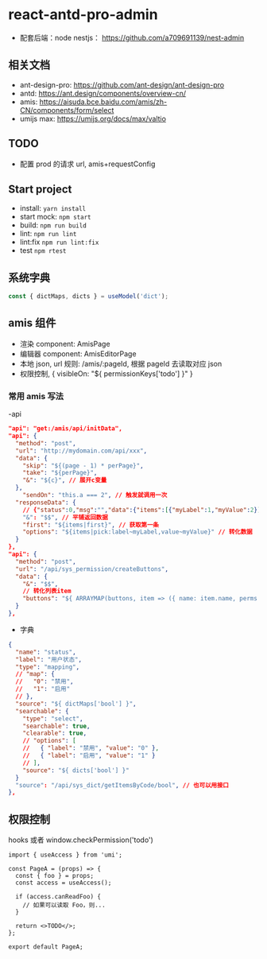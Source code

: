 # react-antd-pro-admin

- 配套后端：node nestjs： https://github.com/a709691139/nest-admin

## 相关文档

- ant-design-pro: https://github.com/ant-design/ant-design-pro
- antd: https://ant.design/components/overview-cn/
- amis: https://aisuda.bce.baidu.com/amis/zh-CN/components/form/select
- umijs max: https://umijs.org/docs/max/valtio

## TODO

- 配置 prod 的请求 url, amis+requestConfig

## Start project

- install: `yarn install`
- start mock: `npm start`
- build: `npm run build`
- lint: `npm run lint`
- lint:fix `npm run lint:fix`
- test `npm rtest`

## 系统字典

```ts
const { dictMaps, dicts } = useModel('dict');
```

## amis 组件

- 渲染 component: AmisPage
- 编辑器 component: AmisEditorPage
- 本地 json, url 规则: /amis/:pageId, 根据 pageId 去读取对应 json
- 权限控制, { visibleOn: "${ permissionKeys['todo'] }" }

### 常用 amis 写法

-api

```json
"api": "get:/amis/api/initData",
"api": {
  "method": "post",
  "url": "http://mydomain.com/api/xxx",
  "data": {
    "skip": "${(page - 1) * perPage}",
    "take": "${perPage}",
    "&": "${c}", // 展开c变量
  },
	"sendOn": "this.a === 2", // 触发就调用一次
  "responseData": {
    // {"status":0,"msg":"","data":{"items":[{"myLabel":1,"myValue":2}]}}
    "&": "$$", // 平铺返回数据
    "first": "${items|first}", // 获取第一条
    "options": "${items|pick:label~myLabel,value~myValue}" // 转化数据
  }
},
"api": {
  "method": "post",
  "url": "/api/sys_permission/createButtons",
  "data": {
    "&": "$$",
    // 转化列表item
    "buttons": "${ ARRAYMAP(buttons, item => ({ name: item.name, perms: item.perms1  }) ) }"
  }
},
```

- 字典

```json
{
  "name": "status",
  "label": "用户状态",
  "type": "mapping",
  // "map": {
  //   "0": "禁用",
  //   "1": "启用"
  // },
  "source": "${ dictMaps['bool'] }",
  "searchable": {
    "type": "select",
    "searchable": true,
    "clearable": true,
    // "options": [
    //   { "label": "禁用", "value": "0" },
    //   { "label": "启用", "value": "1" }
    // ],
    "source": "${ dicts['bool'] }"
  }
  "source": "/api/sys_dict/getItemsByCode/bool", // 也可以用接口
},
```

## 权限控制

hooks 或者 window.checkPermission('todo')

```tsx
import { useAccess } from 'umi';

const PageA = (props) => {
  const { foo } = props;
  const access = useAccess();

  if (access.canReadFoo) {
    // 如果可以读取 Foo，则...
  }

  return <>TODO</>;
};

export default PageA;
```
